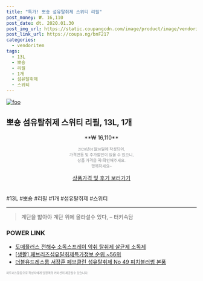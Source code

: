```yaml
--- 
title: "특가! 뽀숑 섬유탈취제 스위티 리필" 
post_money: ₩. 16,110 
post_date: dt. 2020.01.30 
post_img_url: https://static.coupangcdn.com/image/product/image/vendoritem/2019/05/10/3789671965/3df121fc-bf45-43fa-8b32-982b532af5c9.jpg 
post_link_url: https://coupa.ng/bnF217 
categories: 
  - vendoritem 
tags: 
  - 13L 
  - 뽀숑 
  - 리필 
  - 1개 
  - 섬유탈취제 
  - 스위티 
--- 
```

[![foo](https://static.coupangcdn.com/image/product/image/vendoritem/2019/05/10/3789671965/3df121fc-bf45-43fa-8b32-982b532af5c9.jpg)](https://coupa.ng/bnF217) 

## 뽀숑 섬유탈취제 스위티 리필, 13L, 1개 
<p style="text-align: center;">**₩ 16,110**</p> 
<p style="text-align: center;"><span style="color: #898c8f; font-family: Georgia,Times,serif; font-size: 0.75em;">2020년01월30일에 작성되어, <br>가격변동 및 추가할인이 있을 수 있으니,<br> 상품 가격을 꼭!확인해주세요.<br>행복하세요~</span> 
</p>	 
<div markdown="0" style="text-align: center;"><a href="https://coupa.ng/bnF217" class="btn btn--success">상품가격 및 후기 보러가기</a></div> 
<br><br> 
  #13L #뽀숑 #리필 #1개 #섬유탈취제 #스위티 
<hr> 

> 계단을 밟아야 계단 위에 올라설수 있다, – 터키속담 


### POWER LINK

* <a href="https://blog.naver.com/santokki14/221787864520" target="_blank">도매플러스 전해수 소독스프레이 악취 탈취제 살균제 소독제</a>
* <a href="https://blog.naver.com/sakai111/221770832899" target="_blank"> [생활] 페브리즈섬유탈취제특가정보 순위 ~56위</a>
* <a href="https://blog.naver.com/fasyy4321/221790516344" target="_blank">더블유드레스룸 서장훈 페브클린 섬유탈취제 No 49 피치블러썸 본품</a>

<span style="color: #898c8f; font-family: Georgia,Times,serif; font-size: 0.55em;">파트너스활동으로 작성자에게 일정액의 커미션이 제공될수 있습니다.</span> 
